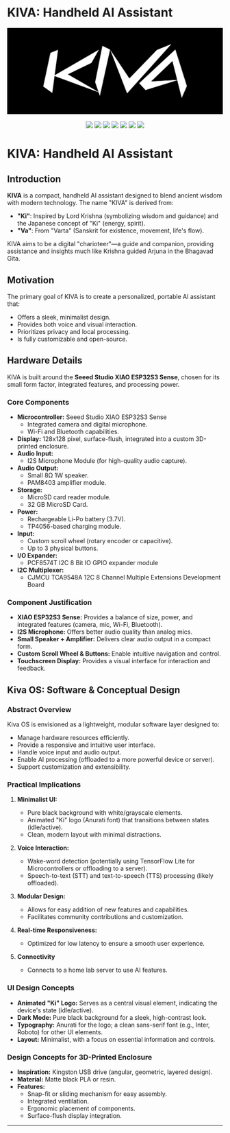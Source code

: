 # KIVA: Handheld AI Assistant

<p align="center">
    <img src="data/banner.png" />
</p>

<p align="center">
    <img src="https://img.shields.io/github/last-commit/Meshwa428/KIVA?style=flat-square" />
    <img src="https://img.shields.io/github/repo-size/Meshwa428/KIVA?style=flat-square" />
    <img src="https://img.shields.io/github/stars/Meshwa428/KIVA?style=flat-square" />
    <img src="https://img.shields.io/github/forks/Meshwa428/KIVA?style=flat-square" />
    <img src="https://img.shields.io/github/issues/Meshwa428/KIVA?style=flat-square" />
    <img src="https://img.shields.io/github/issues-pr/Meshwa428/KIVA?style=flat-square" />
    <img src="https://img.shields.io/github/license/Meshwa428/KIVA?style=flat-square" />
</p>

# KIVA: Handheld AI Assistant

## Introduction

**KIVA** is a compact, handheld AI assistant designed to blend ancient wisdom with modern technology. The name "KIVA" is derived from:

- **"Ki"**: Inspired by Lord Krishna (symbolizing wisdom and guidance) and the Japanese concept of "Ki" (energy, spirit).
- **"Va"**: From "Varta" (Sanskrit for existence, movement, life's flow).

KIVA aims to be a digital "charioteer"—a guide and companion, providing assistance and insights much like Krishna guided Arjuna in the Bhagavad Gita.

## Motivation

The primary goal of KIVA is to create a personalized, portable AI assistant that:

- Offers a sleek, minimalist design.
- Provides both voice and visual interaction.
- Prioritizes privacy and local processing.
- Is fully customizable and open-source.

## Hardware Details

KIVA is built around the **Seeed Studio XIAO ESP32S3 Sense**, chosen for its small form factor, integrated features, and processing power.

### Core Components

- **Microcontroller:** Seeed Studio XIAO ESP32S3 Sense
  - Integrated camera and digital microphone.
  - Wi-Fi and Bluetooth capabilities.
- **Display:** 128x128 pixel, surface-flush, integrated into a custom 3D-printed enclosure.
- **Audio Input:**
  - I2S Microphone Module (for high-quality audio capture).
- **Audio Output:**
  - Small 8Ω 1W speaker.
  - PAM8403 amplifier module.
- **Storage:**
  - MicroSD card reader module.
  - 32 GB MicroSD Card.
- **Power:**
  - Rechargeable Li-Po battery (3.7V).
  - TP4056-based charging module.
- **Input:**
  - Custom scroll wheel (rotary encoder or capacitive).
  - Up to 3 physical buttons.
- **I/O Expander:**
  - PCF8574T I2C 8 Bit IO GPIO expander module
- **I2C Multiplexer:**
  - CJMCU TCA9548A 12C 8 Channel Multiple Extensions Development Board

### Component Justification

- **XIAO ESP32S3 Sense:** Provides a balance of size, power, and integrated features (camera, mic, Wi-Fi, Bluetooth).
- **I2S Microphone:** Offers better audio quality than analog mics.
- **Small Speaker + Amplifier:** Delivers clear audio output in a compact form.
- **Custom Scroll Wheel & Buttons:** Enable intuitive navigation and control.
- **Touchscreen Display:** Provides a visual interface for interaction and feedback.

## Kiva OS: Software & Conceptual Design

### Abstract Overview

Kiva OS is envisioned as a lightweight, modular software layer designed to:

- Manage hardware resources efficiently.
- Provide a responsive and intuitive user interface.
- Handle voice input and audio output.
- Enable AI processing (offloaded to a more powerful device or server).
- Support customization and extensibility.

### Practical Implications

1. **Minimalist UI:**

    - Pure black background with white/grayscale elements.
    - Animated "Ki" logo (Anurati font) that transitions between states (idle/active).
    - Clean, modern layout with minimal distractions.

2. **Voice Interaction:**

    - Wake-word detection (potentially using TensorFlow Lite for Microcontrollers or offloading to a server).
    - Speech-to-text (STT) and text-to-speech (TTS) processing (likely offloaded).

3. **Modular Design:**

    - Allows for easy addition of new features and capabilities.
    - Facilitates community contributions and customization.

4. **Real-time Responsiveness:**

    - Optimized for low latency to ensure a smooth user experience.

5. **Connectivity**
    - Connects to a home lab server to use AI features.

### UI Design Concepts

- **Animated "Ki" Logo:** Serves as a central visual element, indicating the device's state (idle/active).
- **Dark Mode:** Pure black background for a sleek, high-contrast look.
- **Typography:** Anurati for the logo; a clean sans-serif font (e.g., Inter, Roboto) for other UI elements.
- **Layout:** Minimalist, with a focus on essential information and controls.

### Design Concepts for 3D-Printed Enclosure

- **Inspiration:** Kingston USB drive (angular, geometric, layered design).
- **Material:** Matte black PLA or resin.
- **Features:**
  - Snap-fit or sliding mechanism for easy assembly.
  - Integrated ventilation.
  - Ergonomic placement of components.
  - Surface-flush display integration.

---
